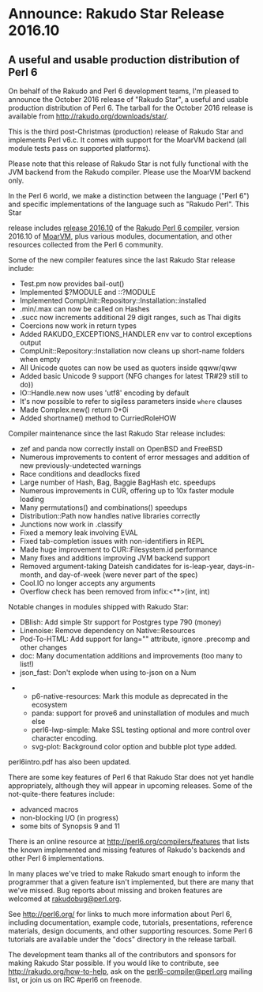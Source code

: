 # Announce: Rakudo Star Release 2016.10

## A useful and usable production distribution of Perl 6

On behalf of the Rakudo and Perl 6 development teams, I'm pleased to
announce the October 2016 release of "Rakudo Star", a useful and usable
production distribution of Perl 6. The tarball for the October 2016 release
is available from <http://rakudo.org/downloads/star/>.

This is the third post-Christmas (production) release of Rakudo Star and
implements Perl v6.c. It comes with support for the MoarVM backend (all
module tests pass on supported platforms).

Please note that this release of Rakudo Star is not fully functional with
the JVM backend from the Rakudo compiler. Please use the MoarVM backend
only.

In the Perl 6 world, we make a distinction between the language ("Perl
6") and specific implementations of the language such as "Rakudo Perl".
This Star

release includes [release 2016.10] of the [Rakudo Perl 6 compiler],
version 2016.10 of [MoarVM], plus various modules, documentation, and
other resources collected from the Perl 6 community.

[release 2016.10]: https://raw.githubusercontent.com/rakudo/rakudo/2016.10/docs/announce/2016.10.md
[Rakudo Perl 6 compiler]: http://github.com/rakudo/rakudo
[MoarVM]: http://moarvm.org/

Some of the new compiler features since the last Rakudo Star release include:

  * Test.pm now provides bail-out()
  * Implemented $?MODULE and ::?MODULE
  * Implemented CompUnit::Repository::Installation::installed
  * .min/.max can now be called on Hashes
  * .succ now increments additional 29 digit ranges, such as Thai digits
  * Coercions now work in return types
  * Added RAKUDO_EXCEPTIONS_HANDLER env var to control exceptions output
  * CompUnit::Repository::Installation now cleans up short-name folders when empty
  * All Unicode quotes can now be used as quoters inside qqww/qww
  * Added basic Unicode 9 support (NFG changes for latest TR#29 still to do))
  * IO::Handle.new now uses 'utf8' encoding by default
  * It's now possible to refer to sigiless parameters inside `where` clauses
  * Made Complex.new() return 0+0i
  * Added shortname() method to CurriedRoleHOW

Compiler maintenance since the last Rakudo Star release includes:

  * zef and panda now correctly install on OpenBSD and FreeBSD
  * Numerous improvements to content of error messages and addition of new
    previously-undetected warnings
  * Race conditions and deadlocks fixed
  * Large number of Hash, Bag, Baggie BagHash etc. speedups
  * Numerous improvements in CUR, offering up to 10x faster module loading
  * Many permutations() and combinations() speedups
  * Distribution::Path now handles native libraries correctly
  * Junctions now work in .classify
  * Fixed a memory leak involving EVAL
  * Fixed tab-completion issues with non-identifiers in REPL
  * Made huge improvement to CUR::Filesystem.id performance
  * Many fixes and additions improving JVM backend support
  * Removed argument-taking Dateish candidates for is-leap-year, days-in-month,
    and day-of-week (were never part of the spec)
  * Cool.IO no longer accepts any arguments
  * Overflow check has been removed from infix:<**>(int, int)


Notable changes in modules shipped with Rakudo Star:

  * DBIish: Add simple Str support for Postgres type 790 (money)
  * Linenoise: Remove dependency on Native::Resources
  * Pod-To-HTML: Add support for lang="" attribute, ignore .precomp and other changes
  * doc: Many documentation additions and improvements (too many to list!)
  * json_fast: Don't explode when using to-json on a Num
- * p6-native-resources: Mark this module as deprecated in the ecosystem
  * panda: support for prove6 and uninstallation of modules and much else
  * perl6-lwp-simple: Make SSL testing optional and more control over character encoding.
  * svg-plot: Background color option and bubble plot type added. 

perl6intro.pdf has also been updated.

There are some key features of Perl 6 that Rakudo Star does not yet
handle appropriately, although they will appear in upcoming releases.
Some of the not-quite-there features include:

  * advanced macros
  * non-blocking I/O (in progress)
  * some bits of Synopsis 9 and 11

There is an online resource at <http://perl6.org/compilers/features>
that lists the known implemented and missing features of Rakudo's
backends and other Perl 6 implementations.

In many places we've tried to make Rakudo smart enough to inform the
programmer that a given feature isn't implemented, but there are many
that we've missed. Bug reports about missing and broken features are
welcomed at <rakudobug@perl.org>.

See <http://perl6.org/> for links to much more information about
Perl 6, including documentation, example code, tutorials, presentations,
reference materials, design documents, and other supporting resources.
Some Perl 6 tutorials are available under the "docs" directory in
the release tarball.

The development team thanks all of the contributors and sponsors for
making Rakudo Star possible. If you would like to contribute, see
<http://rakudo.org/how-to-help>, ask on the <perl6-compiler@perl.org>
mailing list, or join us on IRC \#perl6 on freenode.
